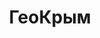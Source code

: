 --- 
title: "ГеоКрым" 
site: "http://www.geocrimea.com" 
town: "Севастополь" 
tel: ["0692 94-71-29, +38 050 217-19-34, +38 068 787-98-08, +7 978 749-34-00"] 
address: "Россия, АР Крым, г. Севастополь, Б.Камышовая, ул. Борисова 1/10" 
mail: "geocrimea@mail.ru" 
--- 